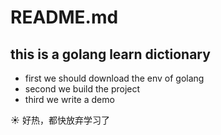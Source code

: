 README.md
========

## this is a golang learn dictionary

- first we should download the env of golang
- second we build the project
- third we write a demo

:sunny: 好热，都快放弃学习了

